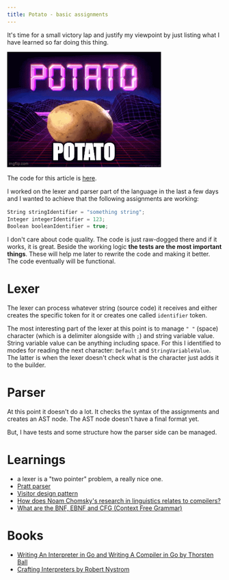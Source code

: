 ```yaml
---
title: Potato - basic assignments
---
```


It's time for a small victory lap and justify my viewpoint by just listing what
I have learned so far doing this thing.

![Potato](images/potato.gif)

The code for this article is [here](https://github.com/PotatoLang/Potato/pull/2).

I worked on the lexer and parser part of the language in the last a few days and
I wanted to achieve that the following assignments are working:

```csharp
String stringIdentifier = "something string";
Integer integerIdentifier = 123;
Boolean booleanIdentifier = true;
```

I don't care about code quality.
The code is just raw-dogged there and if it works, it is great.
Beside the working logic **the tests are the most important things**.
These will help me later to rewrite the code and making it better.
The code eventually will be functional.

# Lexer

The lexer can process whatever string (source code) it receives and either creates the
specific token for it or creates one called `identifier` token.

The most interesting part of the lexer at this point is to manage `" "` (space)
character (which is a delimiter alongside with `;`) and string variable value.
String variable value can be anything including space.
For this I identified to modes for reading the next character: `Default` and
`StringVariableValue`.
The latter is when the lexer doesn't check what is the character just adds it to
the builder.

# Parser

At this point it doesn't do a lot.
It checks the syntax of the assignments and creates an AST node.
The AST node doesn't have a final format yet.

But, I have tests and some structure how the parser side can be managed.

# Learnings

- a lexer is a "two pointer" problem, a really nice one.
- [Pratt parser](https://x.com/i/grok/share/bkpwbYMpnzqC95qrEreHHscZQ)
- [Visitor design pattern](https://x.com/i/grok/share/mJmQxTL8rNCYhLtjZ1mCZk3P9)
- [How does Noam Chomsky's research in linguistics relates to compilers?](https://x.com/i/grok/share/EX7aUCAeLshPyrKmdHFs9BLXS)
- [What are the BNF, EBNF and CFG (Context Free Grammar)](https://x.com/i/grok/share/tKKPLleX30vXWq5iUjr3leSsN)

# Books

- [Writing An Interpreter in Go and Writing A Compiler in Go by Thorsten Ball](https://thorstenball.com/books/)
- [Crafting Interpreters by Robert Nystrom](https://craftinginterpreters.com/)
